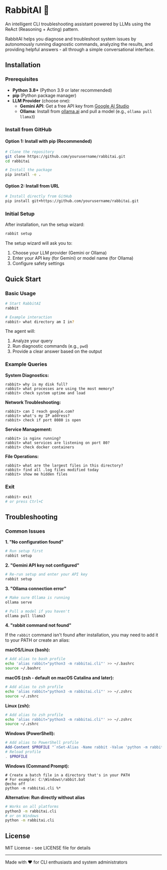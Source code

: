 # RabbitAI 🐰

An intelligent CLI troubleshooting assistant powered by LLMs using the ReAct (Reasoning + Acting) pattern.

RabbitAI helps you diagnose and troubleshoot system issues by autonomously running diagnostic commands, analyzing the results, and providing helpful answers - all through a simple conversational interface.

## Installation

### Prerequisites

- **Python 3.8+** (Python 3.9 or later recommended)
- **pip** (Python package manager)
- **LLM Provider** (choose one):
  - **Gemini API**: Get a free API key from [Google AI Studio](https://makersuite.google.com/app/apikey)
  - **Ollama**: Install from [ollama.ai](https://ollama.ai) and pull a model (e.g., `ollama pull llama3`)

### Install from GitHub

#### Option 1: Install with pip (Recommended)

```bash
# Clone the repository
git clone https://github.com/yourusername/rabbitai.git
cd rabbitai

# Install the package
pip install -e .
```

#### Option 2: Install from URL

```bash
# Install directly from GitHub
pip install git+https://github.com/yourusername/rabbitai.git
```

### Initial Setup

After installation, run the setup wizard:

```bash
rabbit setup
```

The setup wizard will ask you to:
1. Choose your LLM provider (Gemini or Ollama)
2. Enter your API key (for Gemini) or model name (for Ollama)
3. Configure safety settings

## Quick Start

### Basic Usage

```bash
# Start RabbitAI
rabbit

# Example interaction
rabbit> what directory am I in?
```

The agent will:
1. Analyze your query
2. Run diagnostic commands (e.g., `pwd`)
3. Provide a clear answer based on the output

### Example Queries

**System Diagnostics:**
```
rabbit> why is my disk full?
rabbit> what processes are using the most memory?
rabbit> check system uptime and load
```

**Network Troubleshooting:**
```
rabbit> can I reach google.com?
rabbit> what's my IP address?
rabbit> check if port 8080 is open
```

**Service Management:**
```
rabbit> is nginx running?
rabbit> what services are listening on port 80?
rabbit> check docker containers
```

**File Operations:**
```
rabbit> what are the largest files in this directory?
rabbit> find all .log files modified today
rabbit> show me hidden files
```

### Exit

```bash
rabbit> exit
# or press Ctrl+C
```
## Troubleshooting

### Common Issues

**1. "No configuration found"**
```bash
# Run setup first
rabbit setup
```

**2. "Gemini API key not configured"**
```bash
# Re-run setup and enter your API key
rabbit setup
```

**3. "Ollama connection error"**
```bash
# Make sure Ollama is running
ollama serve

# Pull a model if you haven't
ollama pull llama3
```

**4. "rabbit command not found"**

If the `rabbit` command isn't found after installation, you may need to add it to your PATH or create an alias:

**macOS/Linux (bash):**
```bash
# Add alias to bash profile
echo 'alias rabbit="python3 -m rabbitai.cli"' >> ~/.bashrc
source ~/.bashrc
```

**macOS (zsh - default on macOS Catalina and later):**
```bash
# Add alias to zsh profile
echo 'alias rabbit="python3 -m rabbitai.cli"' >> ~/.zshrc
source ~/.zshrc
```

**Linux (zsh):**
```bash
# Add alias to zsh profile
echo 'alias rabbit="python3 -m rabbitai.cli"' >> ~/.zshrc
source ~/.zshrc
```

**Windows (PowerShell):**
```powershell
# Add alias to PowerShell profile
Add-Content $PROFILE "`nSet-Alias -Name rabbit -Value 'python -m rabbitai.cli'"
# Reload profile
. $PROFILE
```

**Windows (Command Prompt):**
```batch
# Create a batch file in a directory that's in your PATH
# For example: C:\Windows\rabbit.bat
@echo off
python -m rabbitai.cli %*
```

**Alternative: Run directly without alias**
```bash
# Works on all platforms
python3 -m rabbitai.cli
# or on Windows
python -m rabbitai.cli
```

## License

MIT License - see LICENSE file for details

---

Made with ❤️ for CLI enthusiasts and system administrators
